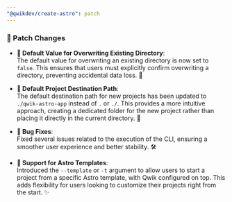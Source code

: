 ```yaml
---
"@qwikdev/create-astro": patch
---
```


### 🚀 Patch Changes

- **🔄 Default Value for Overwriting Existing Directory**:  
  The default value for overwriting an existing directory is now set to `false`. This ensures that users must explicitly confirm overwriting a directory, preventing accidental data loss. 🎯

- **📂 Default Project Destination Path**:  
  The default destination path for new projects has been updated to `./qwik-astro-app` instead of `.` or `./`. This provides a more intuitive approach, creating a dedicated folder for the new project rather than placing it directly in the current directory. 📁

- **🐞 Bug Fixes**:  
  Fixed several issues related to the execution of the CLI, ensuring a smoother user experience and better stability. 🛠️

- **🌟 Support for Astro Templates**:  
  Introduced the `--template` or `-t` argument to allow users to start a project from a specific Astro template, with Qwik configured on top. This adds flexibility for users looking to customize their projects right from the start. ✨
